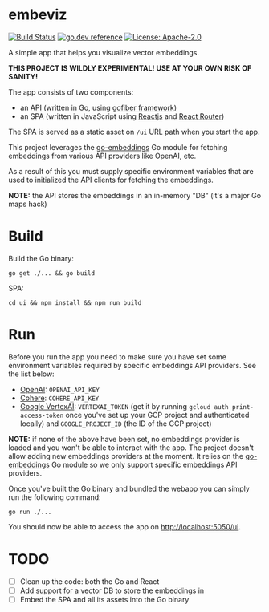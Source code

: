 # embeviz

[![Build Status](https://github.com/milosgajdos/embeviz/workflows/CI/badge.svg)](https://github.com/milosgajdos/embeviz/actions?query=workflow%3ACI)
[![go.dev reference](https://img.shields.io/badge/go.dev-reference-007d9c?logo=go&logoColor=white&style=flat-square)](https://pkg.go.dev/github.com/milosgajdos/embeviz)
[![License: Apache-2.0](https://img.shields.io/badge/License-Apache--2.0-blue.svg)](https://opensource.org/licenses/Apache-2.0)

A simple app that helps you visualize vector embeddings.

**THIS PROJECT IS WILDLY EXPERIMENTAL! USE AT YOUR OWN RISK OF SANITY!**

The app consists of two components:
* an API (written in Go, using [gofiber framework](https://docs.gofiber.io/))
* an SPA (written in JavaScript using [Reactjs](https://react.dev/) and [React Router](https://reactrouter.com/en/main))

The SPA is served as a static asset on `/ui` URL path when you start the app.

This project leverages the [go-embeddings](https://github.com/milosgajdos/go-embeddings) Go module for fetching embeddings from various API providers like OpenAI, etc.

As a result of this you must supply specific environment variables that are used to initialized the API clients for fetching the embeddings.

**NOTE:** the API stores the embeddings in an in-memory "DB" (it's a major Go maps hack)

# Build

Build the Go binary:
```shell
go get ./... && go build
```

SPA:
```shell
cd ui && npm install && npm run build
```

# Run

Before you run the app you need to make sure you have set some environment variables required by specific embeddings API providers. See the list below:
* [OpenAI](https://openai.com/): `OPENAI_API_KEY`
* [Cohere](https://cohere.com/): `COHERE_API_KEY`
* [Google VertexAI](https://cloud.google.com/vertex-ai/docs/generative-ai/learn/overview): `VERTEXAI_TOKEN` (get it by running `gcloud auth print-access-token` once you've set up your GCP project and authenticated locally) and `GOOGLE_PROJECT_ID` (the ID of the GCP project)

**NOTE:** if none of the above have been set, no embeddings provider is loaded and you won't be able to interact with the app. The project doesn't allow adding new embeddings providers at the moment.
It relies on the [go-embeddings](https://github.com/milosgajdos/go-embeddings) Go module so we only support specific embeddings API providers.

Once you've built the Go binary and bundled the webapp you can simply run the following command:
```shell
go run ./...
```

You should now be able to access the app on [http://localhost:5050/ui](http://localhost:5050/ui).

# TODO

* [ ] Clean up the code: both the Go and React
* [ ] Add support for a vector DB to store the embeddings in
* [ ] Embed the SPA and all its assets into the Go binary
